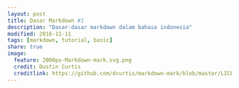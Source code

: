 ```yaml
---
layout: post
title: Dasar Markdown #1
description: "Dasar-dasar markdown dalam bahasa indonesia"
modified: 2016-11-11
tags: [markdown, tutorial, basic]
share: true
image:
  feature: 2000px-Markdown-mark.svg.png
  credit: Dustin Curtis
  creditlink: https://github.com/dcurtis/markdown-mark/blob/master/LICENSE
---
```

